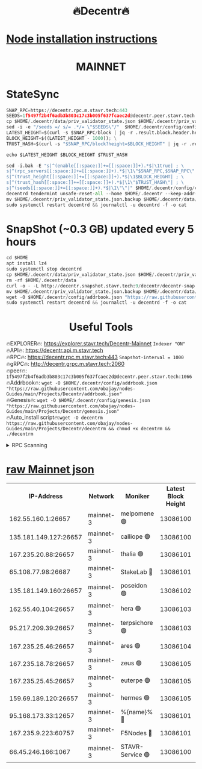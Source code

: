 <h1 align="center"> 🔥Decentr🔥</h1>

[Node installation instructions](https://github.com/obajay/nodes-Guides/tree/main/Projects/Decentr)
=
<h1 align="center"> MAINNET</h1>

# StateSync
```python
SNAP_RPC=https://decentr.rpc.m.stavr.tech:443
SEEDS=1f5497f2b4f6adb3b803c17c3b005f637fcaec2d@decentr.peer.stavr.tech:1066
cp $HOME/.decentr/data/priv_validator_state.json $HOME/.decentr/priv_validator_state.json.backup
sed -i -e "/seeds =/ s/= .*/= \"$SEEDS\"/"  $HOME/.decentr/config/config.toml
LATEST_HEIGHT=$(curl -s $SNAP_RPC/block | jq -r .result.block.header.height); \
BLOCK_HEIGHT=$((LATEST_HEIGHT - 1000)); \
TRUST_HASH=$(curl -s "$SNAP_RPC/block?height=$BLOCK_HEIGHT" | jq -r .result.block_id.hash)

echo $LATEST_HEIGHT $BLOCK_HEIGHT $TRUST_HASH

sed -i.bak -E "s|^(enable[[:space:]]+=[[:space:]]+).*$|\1true| ; \
s|^(rpc_servers[[:space:]]+=[[:space:]]+).*$|\1\"$SNAP_RPC,$SNAP_RPC\"| ; \
s|^(trust_height[[:space:]]+=[[:space:]]+).*$|\1$BLOCK_HEIGHT| ; \
s|^(trust_hash[[:space:]]+=[[:space:]]+).*$|\1\"$TRUST_HASH\"| ; \
s|^(seeds[[:space:]]+=[[:space:]]+).*$|\1\"\"|" $HOME/.decentr/config/config.toml
decentrd tendermint unsafe-reset-all --home $HOME/.decentr --keep-addr-book
mv $HOME/.decentr/priv_validator_state.json.backup $HOME/.decentr/data/priv_validator_state.json
sudo systemctl restart decentrd && journalctl -u decentrd -f -o cat
```
# SnapShot (~0.3 GB) updated every 5 hours
```python
cd $HOME
apt install lz4
sudo systemctl stop decentrd
cp $HOME/.decentr/data/priv_validator_state.json $HOME/.decentr/priv_validator_state.json.backup
rm -rf $HOME/.decentr/data
curl -o - -L http://decentr.snapshot.stavr.tech:9/decentr/decentr-snap.tar.lz4 | lz4 -c -d - | tar -x -C $HOME/.decentr --strip-components 2
mv $HOME/.decentr/priv_validator_state.json.backup $HOME/.decentr/data/priv_validator_state.json
wget -O $HOME/.decentr/config/addrbook.json "https://raw.githubusercontent.com/obajay/nodes-Guides/main/Projects/Decentr/addrbook.json"
sudo systemctl restart decentrd && journalctl -u decentrd -f -o cat
```

 <h1 align="center"> Useful Tools</h1>

🔥EXPLORER🔥:     https://explorer.stavr.tech/Decentr-Mainnet        `Indexer "ON"` \
🔥API🔥:          https://decentr.api.m.stavr.tech \
🔥RPC🔥:          https://decentr.rpc.m.stavr.tech:443              `Snapshot-interval = 1000` \
🔥gRPC🔥:         http://decentr.grpc.m.stavr.tech:2060 \
🔥peer🔥:         `1f5497f2b4f6adb3b803c17c3b005f637fcaec2d@decentr.peer.stavr.tech:1066` \
🔥Addrbook🔥:  `wget -O $HOME/.decentr/config/addrbook.json "https://raw.githubusercontent.com/obajay/nodes-Guides/main/Projects/Decentr/addrbook.json"` \
🔥Genesis🔥:  `wget -O $HOME/.decentr/config/genesis.json "https://raw.githubusercontent.com/obajay/nodes-Guides/main/Projects/Decentr/genesis.json"` \
🔥Auto_install script🔥:`wget -O decentrm https://raw.githubusercontent.com/obajay/nodes-Guides/main/Projects/Decentr/decentrm && chmod +x decentrm && ./decentrm`

<details>
<summary>RPC Scanning</summary>

<h2 align="center"> We scan nodes in real time every 4 hours. And we provide the final result of RPC endpoints.
We cannot influence the operation of these nodes in any way. </h2>


```python
If Voting Power is higher than 0 --> then the Node is a validator of the network and may be subject to attack and be a potential threat to the chain.
```
```python
We marked such validators with a red symbol
```

</details>

[raw Mainnet json](https://rpc-check.decentrm.stavr.tech/decentrm/rpc-decentrm-result.json)
=



<table><tr><th>IP-Address</th><th>Network</th><th>Moniker</th><th>Latest Block Height</th><th>Earliest Block Height</th><th>Catching Up</th><th>Tx Index</th><th>Voting Power</th><th>Scan Time</th></tr><tr><td>162.55.160.1:26657</td><td>mainnet-3</td><td>melpomene 🟢</td><td>13086100</td><td>1688950</td><td>False</td><td>on</td><td>0</td><td>2024-02-27T23:46:30.639462762UTC</td></tr><tr><td>135.181.149.127:26657</td><td>mainnet-3</td><td>calliope 🟢</td><td>13086100</td><td>1688950</td><td>False</td><td>on</td><td>0</td><td>2024-02-27T23:46:33.015955756UTC</td></tr><tr><td>167.235.20.88:26657</td><td>mainnet-3</td><td>thalia 🟢</td><td>13086101</td><td>1688950</td><td>False</td><td>on</td><td>0</td><td>2024-02-27T23:46:38.600001365UTC</td></tr><tr><td>65.108.77.98:26687</td><td>mainnet-3</td><td>StakeLab 🔴</td><td>13086101</td><td>1688950</td><td>False</td><td>on</td><td>5593343</td><td>2024-02-27T23:46:38.947583595UTC</td></tr><tr><td>135.181.149.160:26657</td><td>mainnet-3</td><td>poseidon 🟢</td><td>13086102</td><td>1688950</td><td>False</td><td>on</td><td>0</td><td>2024-02-27T23:46:43.569062400UTC</td></tr><tr><td>162.55.40.104:26657</td><td>mainnet-3</td><td>hera 🟢</td><td>13086103</td><td>1688950</td><td>False</td><td>on</td><td>0</td><td>2024-02-27T23:46:45.826920628UTC</td></tr><tr><td>95.217.209.39:26657</td><td>mainnet-3</td><td>terpsichore 🟢</td><td>13086103</td><td>1688950</td><td>False</td><td>on</td><td>0</td><td>2024-02-27T23:46:50.228397060UTC</td></tr><tr><td>167.235.25.46:26657</td><td>mainnet-3</td><td>ares 🟢</td><td>13086104</td><td>1688950</td><td>False</td><td>on</td><td>0</td><td>2024-02-27T23:46:54.524442512UTC</td></tr><tr><td>167.235.18.78:26657</td><td>mainnet-3</td><td>zeus 🟢</td><td>13086105</td><td>1688950</td><td>False</td><td>on</td><td>0</td><td>2024-02-27T23:46:56.778640113UTC</td></tr><tr><td>167.235.25.45:26657</td><td>mainnet-3</td><td>euterpe 🟢</td><td>13086105</td><td>1688950</td><td>False</td><td>on</td><td>0</td><td>2024-02-27T23:46:59.033207585UTC</td></tr><tr><td>159.69.189.120:26657</td><td>mainnet-3</td><td>hermes 🟢</td><td>13086105</td><td>1688950</td><td>False</td><td>on</td><td>0</td><td>2024-02-27T23:47:01.322694144UTC</td></tr><tr><td>95.168.173.33:12657</td><td>mainnet-3</td><td>%{name}% 🔴</td><td>13086101</td><td>8964001</td><td>False</td><td>on</td><td>4264661</td><td>2024-02-27T23:46:34.058206595UTC</td></tr><tr><td>167.235.9.223:60757</td><td>mainnet-3</td><td>F5Nodes 🔴</td><td>13086101</td><td>12380001</td><td>False</td><td>off</td><td>562</td><td>2024-02-27T23:46:34.287183528UTC</td></tr><tr><td>66.45.246.166:1067</td><td>mainnet-3</td><td>STAVR-Service 🟢</td><td>13086100</td><td>13083001</td><td>False</td><td>on</td><td>0</td><td>2024-02-27T23:46:33.578986272UTC</td></tr></table>
